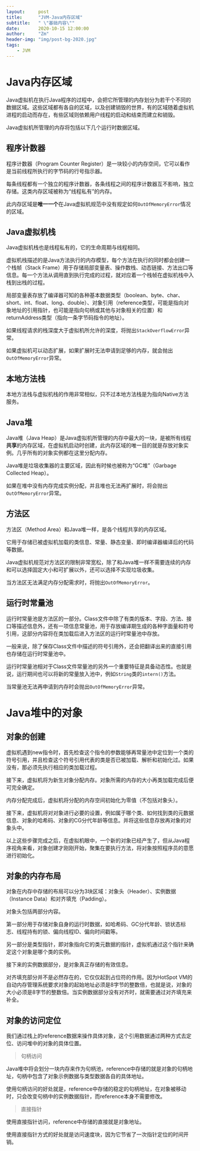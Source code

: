 ```yaml
---
layout:     post
title:      "JVM-Java内存区域"
subtitle:   " \"基础内容\""
date:       2020-10-15 12:00:00
author:     "Zm"
header-img: "img/post-bg-2020.jpg"
tags:
    - JVM
---
```


# Java内存区域

Java虚拟机在执行Java程序的过程中，会把它所管理的内存划分为若干个不同的数据区域。这些区域都有各自的区域，以及创建销毁的世界，有的区域随着虚拟机进程的启动而存在，有些区域则依赖用户线程的启动和结束而建立和销毁。

Java虚拟机所管理的内存将包括以下几个运行时数据区域。

## 程序计数器

程序计数器（Program Counter Register）是一块较小的内存空间，它可以看作是当前线程所执行的字节码的行号指示器。

每条线程都有一个独立的程序计数器，各条线程之间的程序计数器互不影响，独立存储。这类内存区域被称为“线程私有”的内存。

此内存区域是**唯一一个**在Java虚拟机规范中没有规定如何`OutOfMemoryError`情况的区域。

## Java虚拟机栈

Java虚拟机栈也是线程私有的，它的生命周期与线程相同。

虚拟机栈描述的是Java方法执行的内存模型，每个方法在执行的同时都会创建一个栈帧（Stack Frame）用于存储局部变量表、操作数栈、动态链接、方法出口等信息。每一个方法从调用直到执行完成的过程，就对应着一个栈帧在虚拟机栈中入栈到出栈的过程。

局部变量表存放了编译器可知的各种基本数据类型（boolean、byte、char、short、int、float、long、double）、对象引用（reference类型，可能是指向对象地址的引用指针，也可能是指向句柄或其他与对象相关的位置）和returnAddress类型（指向一条字节码指令的地址）。

如果线程请求的栈深度大于虚拟机所允许的深度，将抛出`StackOverflowError`异常。

如果虚拟机可以动态扩展，如果扩展时无法申请到足够的内存，就会抛出`OutOfMemoryError`异常。

## 本地方法栈

本地方法栈与虚拟机栈的作用非常相似，只不过本地方法栈是为指向Native方法服务。

## Java堆

Java堆（Java Heap）是Java虚拟机所管理的内存中最大的一块，是被所有线程**共享**的内存区域，在虚拟机启动时创建，此内存区域的唯一目的就是存放对象实例。几乎所有的对象实例都在这里分配内存。

Java堆是垃圾收集器的主要区域，因此有时候也被称为“GC堆”（Garbage Collected Heap）。

如果在堆中没有内存完成实例分配，并且堆也无法再扩展时，将会抛出`OutOfMemoryError`异常。

## 方法区

方法区（Method Area）和Java堆一样，是各个线程共享的内存区域。

它用于存储已被虚拟机加载的类信息、常量、静态变量、即时编译器编译后的代码等数据。

Java虚拟机规范对方法区的限制非常宽松，除了和Java堆一样不需要连续的内存和可以选择固定大小和可扩展以外，还可以选择不实现垃圾收集。

当方法区无法满足内存分配需求时，将抛出`OutOfMemoryError`。

## 运行时常量池

运行时常量池是方法区的一部分。Class文件中除了有类的版本、字段、方法、接口等描述信息外，还有一项信息常量池，用于存放编译期生成的各种字面量和符号引用，这部分内容将在类加载后进入方法区的运行时常量池中存放。

一般来说，除了保存Class文件中描述的符号引用外，还会把翻译出来的直接引用也存储在运行时常量池中。

运行时常量池相对于Class文件常量池的另外一个重要特征是具备动态性。也就是说，运行期间也可以将新的常量放入池中，例如`String`类的`intern()`方法。

当常量池无法再申请到内存时会抛出`OutOfMemoryError`异常。

# Java堆中的对象

## 对象的创建

虚拟机遇到new指令时，首先检查这个指令的参数能够再常量池中定位到一个类的符号引用，并且检查这个符号引用代表的类是否已被加载、解析和初始化过。如果没有，那必须先执行相应的类加载过程。

接下来，虚拟机将为新生对象分配内存。对象所需的内存的大小再类加载完成后便可完全确定。

内存分配完成后，虚拟机将分配的内存空间初始化为零值（不包括对象头）。

接下来，虚拟机将对对象进行必要的设置，例如属于哪个类、如何找到类的元数据信息、对象的哈希码、对象的CG分代年龄等信息。并将这些信息存放再对象的对象头中。

以上这些步骤完成之后，在虚拟机眼中，一个新的对象已经产生了，但从Java程序视角来看，对象创建才刚刚开始，聚集在要执行<init>方法，将对象按照程序员的意愿进行初始化。

## 对象的内存布局

对象在内存中存储的布局可以分为3块区域：对象头（Header）、实例数据（Instance Data）和对齐填充（Padding）。

对象头包括两部分内容。

第一部分用于存储对象自身的运行时数据，如哈希码、GC分代年龄、锁状态标志、线程持有的锁、偏向线程ID、偏向时间戳等。

另一部分是类型指针，即对象指向它的类元数据的指针，虚拟机通过这个指针来确定这个对象是哪个类的实例。

接下来的实例数据部分，是对象真正存储的有效信息。

对齐填充部分并不是必然存在的，它仅仅起到占位符的作用。因为HotSpot VM的自动内存管理系统要求对象的起始地址必须是8字节的整数倍，也就是说，对象的大小必须是8字节的整数倍。当实例数据部分没有对齐时，就需要通过对齐填充来补全。

## 对象的访问定位

我们通过栈上的reference数据来操作具体对象，这个引用数据通过两种方式去定位、访问堆中的对象的具体位置。

> 句柄访问

Java堆中将会划分一块内存来作为句柄池，reference中存储的就是对象的句柄地址，句柄中包含了对象示例数据与类型数据各自的具体地址。

使用句柄访问的好处就是，reference中存储的稳定的句柄地址，在对象被移动时，只会改变句柄中的实例数据指针，而reference本身不需要修改。

> 直接指针

使用直接指针访问，reference中存储的直接就是对象地址。

使用直接指针方式的好处就是访问速度块，因为它节省了一次指针定位的时间开销。

